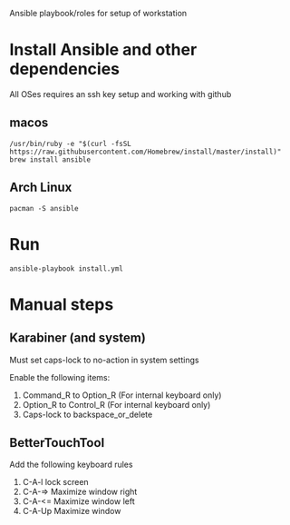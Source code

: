 Ansible playbook/roles for setup of workstation


# Install Ansible and other dependencies

All OSes requires an ssh key setup and working with github


## macos
```
/usr/bin/ruby -e "$(curl -fsSL https://raw.githubusercontent.com/Homebrew/install/master/install)"
brew install ansible
```

## Arch Linux
```
pacman -S ansible

```

# Run
```
ansible-playbook install.yml
```

# Manual steps

## Karabiner (and system)
Must set caps-lock to no-action in system settings

Enable the following items:

1. Command_R to Option_R (For internal keyboard only)
2. Option_R to Control_R (For internal keyboard only)
3. Caps-lock to backspace_or_delete

## BetterTouchTool
Add the following keyboard rules
1. C-A-l lock screen
2. C-A-=> Maximize window right
3. C-A-<= Maximize window left
4. C-A-Up Maximize window
